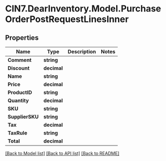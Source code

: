 # CIN7.DearInventory.Model.PurchaseOrderPostRequestLinesInner

## Properties

| Name            | Type        | Description | Notes |
| --------------- | ----------- | ----------- | ----- |
| **Comment**     | **string**  |             |
| **Discount**    | **decimal** |             |
| **Name**        | **string**  |             |
| **Price**       | **decimal** |             |
| **ProductID**   | **string**  |             |
| **Quantity**    | **decimal** |             |
| **SKU**         | **string**  |             |
| **SupplierSKU** | **string**  |             |
| **Tax**         | **decimal** |             |
| **TaxRule**     | **string**  |             |
| **Total**       | **decimal** |             |

[[Back to Model list]](../README.md#documentation-for-models) [[Back to API list]](../README.md#documentation-for-api-endpoints) [[Back to README]](../README.md)
